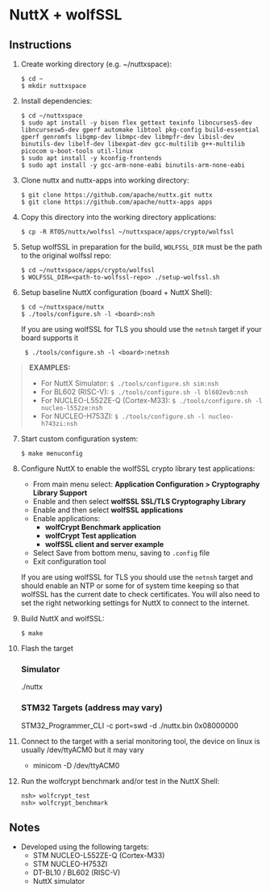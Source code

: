 # NuttX + wolfSSL

## Instructions

1) Create working directory (e.g. ~/nuttxspace):
    ```
    $ cd ~
    $ mkdir nuttxspace
    ```
2) Install dependencies:
    ```
    $ cd ~/nuttxspace
    $ sudo apt install -y bison flex gettext texinfo libncurses5-dev libncursesw5-dev gperf automake libtool pkg-config build-essential gperf genromfs libgmp-dev libmpc-dev libmpfr-dev libisl-dev binutils-dev libelf-dev libexpat-dev gcc-multilib g++-multilib picocom u-boot-tools util-linux
    $ sudo apt install -y kconfig-frontends
    $ sudo apt install -y gcc-arm-none-eabi binutils-arm-none-eabi
    ```
3) Clone nuttx and nuttx-apps into working directory:
    ```
    $ git clone https://github.com/apache/nuttx.git nuttx
    $ git clone https://github.com/apache/nuttx-apps apps
    ```
4) Copy this directory into the working directory applications:
    ```
    $ cp -R RTOS/nuttx/wolfssl ~/nuttxspace/apps/crypto/wolfssl
    ```
5) Setup wolfSSL in preparation for the build, `WOLFSSL_DIR` must be the path to the original wolfssl repo:
    ```
    $ cd ~/nuttxspace/apps/crypto/wolfssl
    $ WOLFSSL_DIR=<path-to-wolfssl-repo> ./setup-wolfssl.sh
    ```
6) Setup baseline NuttX configuration (board + NuttX Shell):
    ```
    $ cd ~/nuttxspace/nuttx
    $ ./tools/configure.sh -l <board>:nsh
    ```
   If you are using wolfSSL for TLS you should use the `netnsh` target if your board supports it
   ```
    $ ./tools/configure.sh -l <board>:netnsh
   ```
> **EXAMPLES:**
>   - For NuttX Simulator: `$ ./tools/configure.sh sim:nsh`
>   - For BL602 (RISC-V): `$ ./tools/configure.sh -l bl602evb:nsh`
>   - For NUCLEO-L552ZE-Q (Cortex-M33): `$ ./tools/configure.sh -l nucleo-l552ze:nsh`
>   - For NUCLEO-H753ZI: `$ ./tools/configure.sh -l nucleo-h743zi:nsh`

7) Start custom configuration system:
    ```
    $ make menuconfig
    ```
8) Configure NuttX to enable the wolfSSL crypto library test applications:
    - From main menu select: **Application Configuration > Cryptography Library Support**
    - Enable and then select **wolfSSL SSL/TLS Cryptography Library**
    - Enable and then select **wolfSSL applications**
    - Enable applications:
        - **wolfCrypt Benchmark application**
        - **wolfCrypt Test application**
        - **wolfSSL client and server example**
    - Select Save from bottom menu, saving to `.config` file
    - Exit configuration tool

    If you are using wolfSSL for TLS you should use the `netnsh` target and should enable an NTP or some for of system time keeping so that wolfSSL has the current date to check certificates. You will also need to set the right networking settings for NuttX to connect to the internet.
9) Build NuttX and wolfSSL:
    ```
    $ make
    ```
10) Flash the target
    ### Simulator
      ./nuttx
    ### STM32 Targets (address may vary)
      STM32_Programmer_CLI -c port=swd -d ./nuttx.bin 0x08000000
11) Connect to the target with a serial monitoring tool, the device on linux is usually /dev/ttyACM0 but it may vary
    - minicom -D /dev/ttyACM0
12) Run the wolfcrypt benchmark and/or test in the NuttX Shell:
    ```
    nsh> wolfcrypt_test
    nsh> wolfcrypt_benchmark
    ```
## Notes
- Developed using the following targets:
    - STM NUCLEO-L552ZE-Q (Cortex-M33)
    - STM NUCLEO-H753ZI
    - DT-BL10 / BL602 (RISC-V)
    - NuttX simulator
